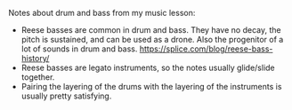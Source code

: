 Notes about drum and bass from my music lesson:
- Reese basses are common in drum and bass. They have no decay, the pitch is sustained, and can be used as a drone. Also the progenitor of a lot of sounds in drum and bass. https://splice.com/blog/reese-bass-history/
- Reese basses are legato instruments, so the notes usually glide/slide together.
- Pairing the layering of the drums with the layering of the instruments is usually pretty satisfying.